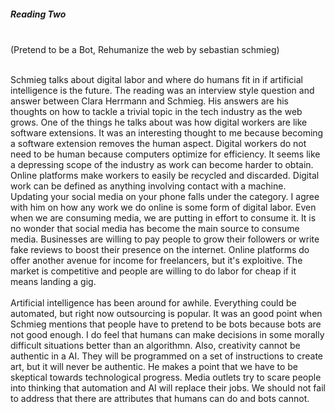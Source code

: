 <h5>Reading Two</h5>
<br>
(Pretend to be a Bot, Rehumanize the web by sebastian schmieg)
<br>
<br>
<p>


Schmieg talks about digital labor and where do humans fit in if artificial intelligence is the future. The reading was an interview style question and answer between Clara Herrmann and Schmieg. His answers are his thoughts on how to tackle a trivial topic in the tech industry as the web grows. One of the things he talks about was how digital workers are like software extensions. It was an interesting thought to me because becoming a software extension removes the human aspect. Digital workers do not need to be human because computers optimize for efficiency. It seems like a depressing scope of the industry as work can become harder to obtain. Online platforms make workers to easily be recycled and discarded. Digital work can be defined as anything involving contact with a machine. Updating your social media on your phone falls under the category. I agree with him on how any work we do online is some form of digital labor. Even when we are consuming media, we are putting in effort to consume it. It is no wonder that social media has become the main source to consume media. Businesses are willing to pay people to grow their followers or write fake reviews to boost their presence on the internet. Online platforms do offer another avenue for income for freelancers, but it's exploitive. The market is competitive and people are willing to do labor for cheap if it means landing a gig. 
<br>
<br>
Artificial intelligence has been around for awhile. Everything could be automated, but right now outsourcing is popular. It was an good point when Schmieg mentions that people have to pretend to be bots because bots are not good enough. I do feel that humans can make decisions in some morally difficult situations better than an algorithmn. Also, creativity cannot be authentic in a AI. They will be programmed on a set of instructions to create art, but it will never be authentic. He makes a point that we have to be skeptical towards technological progress. Media outlets try to scare people into thinking that automation and AI will replace their jobs. We should not fail to address that there are attributes that humans can do and bots cannot. 

</p>